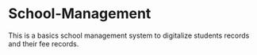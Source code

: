 # School-Management
This is a basics school management system to digitalize students records and their fee records.
